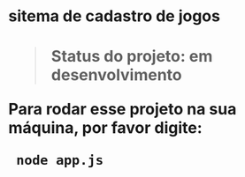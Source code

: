 <h1>sitema de cadastro de jogos<h1>
  
 >Status do projeto: em desenvolvimento
  
  Para rodar esse projeto na sua máquina, por favor digite:
  
 ```
  node app.js
 
 ```
